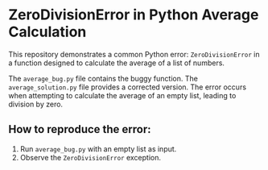 # ZeroDivisionError in Python Average Calculation

This repository demonstrates a common Python error: `ZeroDivisionError` in a function designed to calculate the average of a list of numbers.

The `average_bug.py` file contains the buggy function. The `average_solution.py` file provides a corrected version.  The error occurs when attempting to calculate the average of an empty list, leading to division by zero.

## How to reproduce the error:

1. Run `average_bug.py` with an empty list as input.
2. Observe the `ZeroDivisionError` exception.